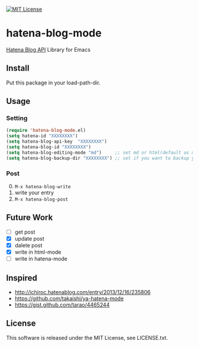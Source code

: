 [![MIT License](http://img.shields.io/badge/license-MIT-blue.svg?style=flat)](LICENSE)
# hatena-blog-mode
[Hatena Blog API](http://developer.hatena.ne.jp/ja/documents/blog/apis/atom) Library for Emacs

## Install
Put this package in your load-path-dir.

## Usage
### Setting
```lisp
(require 'hatena-blog-mode.el)
(setq hatena-id "XXXXXXXX")
(setq hatena-blog-api-key  "XXXXXXXX")
(setq hatena-blog-id "XXXXXXXX")
(setq hatena-blog-editing-mode "md")     ;; set md or html(default as md)
(setq hatena-blog-backup-dir "XXXXXXXX") ;; set if you want to backup your post.
```

### Post

0. ```M-x hatena-blog-write```
0. write your entry
0. ```M-x hatena-blog-post```

## Future Work

- [ ] get post
- [x] update post
- [x] dalete post
- [x] write in html-mode
- [ ] write in hatena-mode

## Inspired

- http://ichiroc.hatenablog.com/entry/2013/12/16/235806
- https://github.com/takaishi/ya-hatena-mode
- https://gist.github.com/tarao/4465244

## License
This software is released under the MIT License, see LICENSE.txt.
